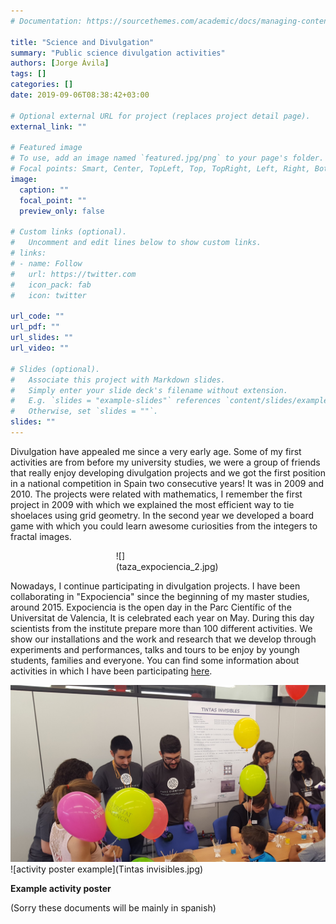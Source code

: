 ```yaml
---
# Documentation: https://sourcethemes.com/academic/docs/managing-content/

title: "Science and Divulgation"
summary: "Public science divulgation activities"
authors: [Jorge Ávila]
tags: []
categories: []
date: 2019-09-06T08:38:42+03:00

# Optional external URL for project (replaces project detail page).
external_link: ""

# Featured image
# To use, add an image named `featured.jpg/png` to your page's folder.
# Focal points: Smart, Center, TopLeft, Top, TopRight, Left, Right, BottomLeft, Bottom, BottomRight.
image:
  caption: ""
  focal_point: ""
  preview_only: false

# Custom links (optional).
#   Uncomment and edit lines below to show custom links.
# links:
# - name: Follow
#   url: https://twitter.com
#   icon_pack: fab
#   icon: twitter

url_code: ""
url_pdf: ""
url_slides: ""
url_video: ""

# Slides (optional).
#   Associate this project with Markdown slides.
#   Simply enter your slide deck's filename without extension.
#   E.g. `slides = "example-slides"` references `content/slides/example-slides.md`.
#   Otherwise, set `slides = ""`.
slides: ""
---
```

Divulgation have appealed me since a very early age. Some of my first activities are from before my university studies, we were a group of friends that really enjoy developing divulgation projects and we got the first position in a national competition in Spain two consecutive years! It was in 2009 and 2010. The projects were related with mathematics, I remember the first project in 2009 with which we explained the most efficient way to tie shoelaces using grid geometry. In the second year we developed a board game with which you could learn awesome curiosities from the integers to fractal images.
<div style="width:33%; margin:0 auto;">
![](taza_expociencia_2.jpg)
</div>


Nowadays, I continue participating in  divulgation projects. I have been collaborating  in "Expociencia" since the beginning of my master studies, around 2015. Expociencia is the open day in the Parc Científic of the Universitat de Valencia, It is celebrated each year on May. During this day scientists from the institute prepare more than 100 different activities. We show our installations and the work and research that we develop through experiments and performances, talks and tours to be enjoy by youngh students, families and everyone.
You can find some information about activities in which I have been participating [here](https://minipuntosdeciencia.tumblr.com/ 'Minipuntos de Ciencia').

![activity photo](featured2.jpg)
![activity poster example](Tintas invisibles.jpg)

**Example activity poster**

(Sorry these documents will be mainly in spanish)